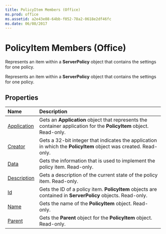 ```yaml
---
title: PolicyItem Members (Office)
ms.prod: office
ms.assetid: a2e43e08-64bb-f052-78a2-0618e2df46fc
ms.date: 06/08/2017
---
```



# PolicyItem Members (Office)
Represents an item within a  **ServerPolicy** object that contains the settings for one policy.

Represents an item within a  **ServerPolicy** object that contains the settings for one policy.


## Properties



|**Name**|**Description**|
|:-----|:-----|
|[Application](policyitem-application-property-office.md)|Gets an  **Application** object that represents the container application for the **PolicyItem** object. Read-only.|
|[Creator](policyitem-creator-property-office.md)|Gets a 32-bit integer that indicates the application in which the  **PolicyItem** object was created. Read-only.|
|[Data](policyitem-data-property-office.md)|Gets the information that is used to implement the policy item. Read-only.|
|[Description](policyitem-description-property-office.md)|Gets a description of the current state of the policy item. Read-only.|
|[Id](policyitem-id-property-office.md)|Gets the ID of a policy item.  **PolicyItem** objects are contained in **ServerPolicy** objects. Read-only.|
|[Name](policyitem-name-property-office.md)|Gets the name of the  **PolicyItem** object. Read-only.|
|[Parent](policyitem-parent-property-office.md)|Gets the  **Parent** object for the **PolicyItem** object. Read-only.|

